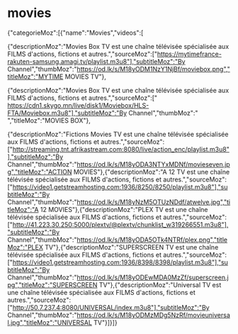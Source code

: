 # movies
{"categorieMoz":[{"name":"Movies","videos":[

{"descriptionMoz":"Movies Box TV est une chaîne télévisée spécialisée aux FILMS d'actions, fictions et autres.","sourceMoz":["https://mytimefrance-rakuten-samsung.amagi.tv/playlist.m3u8"],"subtitleMoz":"By Channel","thumbMoz":"https://od.lk/s/M18yODM1NzY1NjBf/moviebox.png","titleMoz":"MYTIME MOVIES TV"},


{"descriptionMoz":"Movies Box TV est une chaîne télévisée spécialisée aux FILMS d'actions, fictions et autres.","sourceMoz":[" https://cdn1.skygo.mn/live/disk1/Moviebox/HLS-FTA/Moviebox.m3u8"],"subtitleMoz":"By Channel","thumbMoz":"  ","titleMoz":"MOVIES BOX"},





{"descriptionMoz":"Fictions Movies TV est une chaîne télévisée spécialisée aux FILMS d'actions, fictions et autres.","sourceMoz":["http://streaming.tnt.afrikastream.com:8080/live/action_enc/playlist.m3u8"],"subtitleMoz":"By Channel","thumbMoz":"https://od.lk/s/M18yODA3NTYxMDNf/movieseven.jpg","titleMoz":"ACTION MOVIES"},{"descriptionMoz":"A 12 TV est une chaîne télévisée spécialisée aux FILMS d'actions, fictions et autres.","sourceMoz":["https://video1.getstreamhosting.com:1936/8250/8250/playlist.m3u8"],"subtitleMoz":"By Channel","thumbMoz":"https://od.lk/s/M18yNzM5OTUzNDdf/atwelve.jpg","titleMoz":"A 12 MOVIES"},{"descriptionMoz":"PLEX TV est une chaîne télévisée spécialisée aux FILMS d'actions, fictions et autres.","sourceMoz":["http://41.223.30.250:5000/plextv/@plextv/chunklist_w319266551.m3u8"],"subtitleMoz":"By Channel","thumbMoz":"https://od.lk/s/M18yODA5OTk4NTRf/plex.png","titleMoz":"PLEX TV"},{"descriptionMoz":"SUPERSCREEN TV est une chaîne télévisée spécialisée aux FILMS d'actions, fictions et autres.","sourceMoz":["https://video1.getstreamhosting.com:1936/8398/8398/playlist.m3u8"],"subtitleMoz":"By Channel","thumbMoz":"https://od.lk/s/M18yODEwMDA0MzZf/superscreen.jpg","titleMoz":"SUPERSCREEN TV"},{"descriptionMoz":"Universal TV est une chaîne télévisée spécialisée aux FILMS d'actions, fictions et autres.","sourceMoz":["http://50.7.237.4:8080/UNIVERSAL/index.m3u8"],"subtitleMoz":"By Channel","thumbMoz":"https://od.lk/s/M18yODMzMDg5NzRf/movieuniversal.jpg","titleMoz":"UNIVERSAL TV"}]}]}
